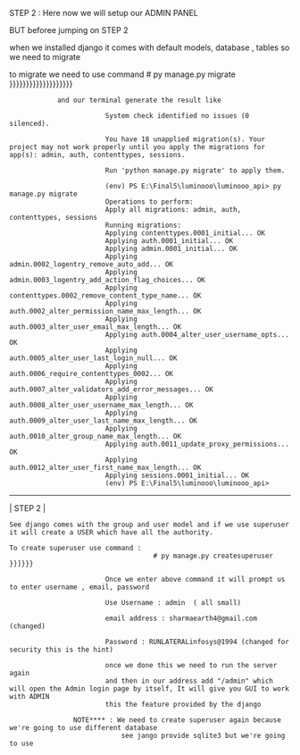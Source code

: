 STEP 2 : Here now we will setup our ADMIN PANEL



BUT beforee jumping on STEP 2

when we installed django it comes with default models, database , tables so we need to migrate 

to migrate we need to use command 
                # py manage.py migrate }}}}}}}}}}}}}}}}}}}

                and our terminal generate the result like 

                            System check identified no issues (0 silenced).

                            You have 18 unapplied migration(s). Your project may not work properly until you apply the migrations for app(s): admin, auth, contenttypes, sessions.

                            Run 'python manage.py migrate' to apply them.

                            (env) PS E:\Final5\luminooo\luminooo_api> py manage.py migrate
                            Operations to perform:
                            Apply all migrations: admin, auth, contenttypes, sessions
                            Running migrations:
                            Applying contenttypes.0001_initial... OK
                            Applying auth.0001_initial... OK
                            Applying admin.0001_initial... OK
                            Applying admin.0002_logentry_remove_auto_add... OK
                            Applying admin.0003_logentry_add_action_flag_choices... OK
                            Applying contenttypes.0002_remove_content_type_name... OK
                            Applying auth.0002_alter_permission_name_max_length... OK
                            Applying auth.0003_alter_user_email_max_length... OK
                            Applying auth.0004_alter_user_username_opts... OK
                            Applying auth.0005_alter_user_last_login_null... OK
                            Applying auth.0006_require_contenttypes_0002... OK
                            Applying auth.0007_alter_validators_add_error_messages... OK
                            Applying auth.0008_alter_user_username_max_length... OK
                            Applying auth.0009_alter_user_last_name_max_length... OK
                            Applying auth.0010_alter_group_name_max_length... OK
                            Applying auth.0011_update_proxy_permissions... OK
                            Applying auth.0012_alter_user_first_name_max_length... OK
                            Applying sessions.0001_initial... OK
                            (env) PS E:\Final5\luminooo\luminooo_api>


------------------------------------------------------------------------------------------------------------------------------------
| STEP 2 |

    See django comes with the group and user model and if we use superuser it will create a USER which have all the authority.

    To create superuser use command :
                                        # py manage.py createsuperuser }}]}}}

                            Once we enter above command it will prompt us to enter username , email, password 

                            Use Username : admin  ( all small)

                            email address : sharmaearth4@gmail.com (changed)

                            Password : RUNLATERALinfosys@1994 (changed for security this is the hint)

                            once we done this we need to run the server again 
                            and then in our address add "/admin" which will open the Admin login page by itself, It will give you GUI to work with ADMIN 
                            this the feature provided by the django 

                    NOTE**** : We need to create superuser again because we're going to use different database
                                see jango provide sqlite3 but we're going to use 